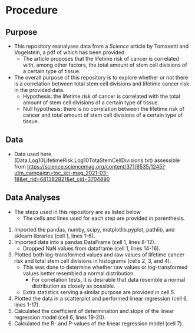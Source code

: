 # Procedure

## Purpose
- This repository reanalyses data from a _Science_ article by Tomasetti and Vogelstein, a pdf of which has been provided.
    - The article proposes that the lifetime risk of cancer is correlated with, among other factors, the total amount of stem cell divisions of a certain type of tissue.
- The overall purpose of this repository is to explore whether or not there is a correlation between total stem cell divisions and lifetime cancer risk in the provided data.
    - Hypothesis: the lifetime risk of cancer is correlated with the total amount of stem cell divisions of a certain type of tissue.
    - Null hypothesis: there is no correlation between the lifetime risk of cancer and total amount of stem cell divisions of a certain type of tissue.

## Data
- Data used here (Data.Log10LifetimeRisk.Log10TotaStemCellDivisions.txt) assessible from https://science.sciencemag.org/content/371/6535/1245?utm_campaign=toc_sci-mag_2021-03-18&et_rid=681382821&et_cid=3704890

## Data Analyses
- The steps used in this repository are as listed below
    - The cells and lines used for each step are provided in parenthesis.
1. Imported the pandas, numby, scipy, matplotlib.pyplot, pathlib, and sklearn libraries (cell 1, lines 1-6).
2. Imported data into a pandas DataFrame (cell 1, lines 8-12).
    - Dropped NaN values from dataframe (cell 1, lines 14-16).
3. Plotted both log-transformed values and raw values of lifetime cancer risk and total stem cell divisions in histograms (cells 2, 3, and 4).
    - This was done to determine whether raw values or log-transformed values better resembled a normal distribution.
        - For correlation tests, it is desirable that data resemble a normal distribution as closely as possible.
    - Extra statistics serving a similar purpose are provided in cell 5.
4. Plotted the data in a scatterplot and performed linear regression (cell 6, lines 1-17).
5. Calculated the coefficient of determination and slope of the linear regression model (cell 6, lines 19-20).
6. Calculated the R- and P-values of the linear regression model (cell 7).
